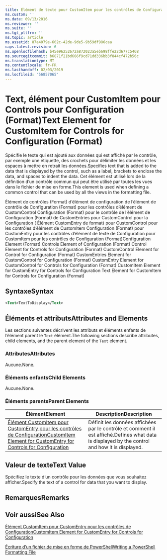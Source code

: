 ```yaml
---
title: Élément de texte pour CustomItem pour les contrôles de Configuration (Format) | Microsoft Docs
ms.custom: ''
ms.date: 09/13/2016
ms.reviewer: ''
ms.suite: ''
ms.tgt_pltfrm: ''
ms.topic: article
ms.assetid: 87a4079e-602c-42de-9de5-9b59df986caa
caps.latest.revision: 6
ms.openlocfilehash: b45e96252672a872023a5eb698ffe22d677c5468
ms.sourcegitcommit: b6871f21bd666f9cd71dd336bb3f844cf472b56c
ms.translationtype: MT
ms.contentlocale: fr-FR
ms.lasthandoff: 02/03/2019
ms.locfileid: "56857065"
---
```

# <a name="text-element-for-customitem-for-controls-for-configuration-format"></a><span data-ttu-id="7db34-102">Text, élément pour CustomItem pour Controls pour Configuration (Format)</span><span class="sxs-lookup"><span data-stu-id="7db34-102">Text Element for CustomItem for Controls for Configuration (Format)</span></span>

<span data-ttu-id="7db34-103">Spécifie le texte qui est ajouté aux données qui est affiché par le contrôle, par exemple une étiquette, des crochets pour délimiter les données et les espaces à mettre en retrait les données.</span><span class="sxs-lookup"><span data-stu-id="7db34-103">Specifies text that is added to the data that is displayed by the control, such as a label, brackets to enclose the data, and spaces to indent the data.</span></span> <span data-ttu-id="7db34-104">Cet élément est utilisé lors de la définition d’un contrôle commun qui peut être utilisé par toutes les vues dans le fichier de mise en forme.</span><span class="sxs-lookup"><span data-stu-id="7db34-104">This element is used when defining a common control that can be used by all the views in the formatting file.</span></span>

<span data-ttu-id="7db34-105">Élément de contrôles (Format) d’élément de configuration de l’élément de contrôle de Configuration (Format) pour les contrôles d’élément de CustomControl Configuration (Format) pour le contrôle de l’élément de Configuration (Format) de CustomEntries pour CustomControl pour la Configuration ( Élément CustomEntry de format) pour CustomControl pour les contrôles d’élément de CustomItem Configuration (Format) pour CustomEntry pour les contrôles d’élément de texte de Configuration pour CustomItem pour les contrôles de Configuration (Format)</span><span class="sxs-lookup"><span data-stu-id="7db34-105">Configuration Element (Format) Controls Element of Configuration (Format) Control Element for Controls for Configuration (Format) CustomControl Element for Control for Configuration (Format) CustomEntries Element for CustomControl for Configuration (Format) CustomEntry Element for CustomControl for Controls for Configuration (Format) CustomItem Element for CustomEntry for Controls for Configuration Text Element for CustomItem for Controls for Configuration (Format)</span></span>

## <a name="syntax"></a><span data-ttu-id="7db34-106">Syntaxe</span><span class="sxs-lookup"><span data-stu-id="7db34-106">Syntax</span></span>

```xml
<Text>TextToDisplay</Text>
```

## <a name="attributes-and-elements"></a><span data-ttu-id="7db34-107">Éléments et attributs</span><span class="sxs-lookup"><span data-stu-id="7db34-107">Attributes and Elements</span></span>

<span data-ttu-id="7db34-108">Les sections suivantes décrivent les attributs et éléments enfants de l’élément parent le `Text` élément.</span><span class="sxs-lookup"><span data-stu-id="7db34-108">The following sections describe attributes, child elements, and the parent element of the `Text` element.</span></span>

### <a name="attributes"></a><span data-ttu-id="7db34-109">Attributes</span><span class="sxs-lookup"><span data-stu-id="7db34-109">Attributes</span></span>

<span data-ttu-id="7db34-110">Aucune.</span><span class="sxs-lookup"><span data-stu-id="7db34-110">None.</span></span>

### <a name="child-elements"></a><span data-ttu-id="7db34-111">Éléments enfants</span><span class="sxs-lookup"><span data-stu-id="7db34-111">Child Elements</span></span>

<span data-ttu-id="7db34-112">Aucune.</span><span class="sxs-lookup"><span data-stu-id="7db34-112">None.</span></span>

### <a name="parent-elements"></a><span data-ttu-id="7db34-113">Éléments parents</span><span class="sxs-lookup"><span data-stu-id="7db34-113">Parent Elements</span></span>

|<span data-ttu-id="7db34-114">Élément</span><span class="sxs-lookup"><span data-stu-id="7db34-114">Element</span></span>|<span data-ttu-id="7db34-115">Description</span><span class="sxs-lookup"><span data-stu-id="7db34-115">Description</span></span>|
|-------------|-----------------|
|[<span data-ttu-id="7db34-116">Élément CustomItem pour CustomEntry pour les contrôles de Configuration</span><span class="sxs-lookup"><span data-stu-id="7db34-116">CustomItem Element for CustomEntry for Controls for Configuration</span></span>](./customitem-element-for-customentry-for-controls-for-configuration-format.md)|<span data-ttu-id="7db34-117">Définit les données affichées par le contrôle et comment il est affiché.</span><span class="sxs-lookup"><span data-stu-id="7db34-117">Defines what data is displayed by the control and how it is displayed.</span></span>|

## <a name="text-value"></a><span data-ttu-id="7db34-118">Valeur de texte</span><span class="sxs-lookup"><span data-stu-id="7db34-118">Text Value</span></span>

<span data-ttu-id="7db34-119">Spécifiez le texte d’un contrôle pour les données que vous souhaitez afficher.</span><span class="sxs-lookup"><span data-stu-id="7db34-119">Specify the text of a control for data that you want to display.</span></span>

## <a name="remarks"></a><span data-ttu-id="7db34-120">Remarques</span><span class="sxs-lookup"><span data-stu-id="7db34-120">Remarks</span></span>

## <a name="see-also"></a><span data-ttu-id="7db34-121">Voir aussi</span><span class="sxs-lookup"><span data-stu-id="7db34-121">See Also</span></span>

[<span data-ttu-id="7db34-122">Élément CustomItem pour CustomEntry pour les contrôles de Configuration</span><span class="sxs-lookup"><span data-stu-id="7db34-122">CustomItem Element for CustomEntry for Controls for Configuration</span></span>](./customitem-element-for-customentry-for-controls-for-configuration-format.md)

[<span data-ttu-id="7db34-123">Écriture d’un fichier de mise en forme de PowerShell</span><span class="sxs-lookup"><span data-stu-id="7db34-123">Writing a PowerShell Formatting File</span></span>](./writing-a-powershell-formatting-file.md)
